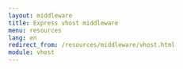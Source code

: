 ```yaml
---
layout: middleware
title: Express vhost middleware
menu: resources
lang: en
redirect_from: /resources/middleware/vhost.html
module: vhost
---
```

